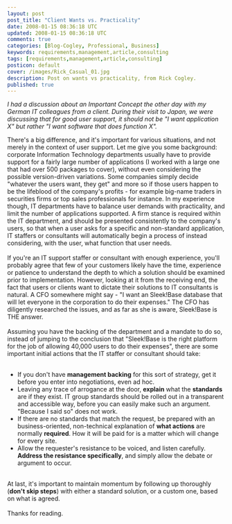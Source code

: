 ```yaml
---           
layout: post
post_title: "Client Wants vs. Practicality"
date: 2008-01-15 08:36:18 UTC
updated: 2008-01-15 08:36:18 UTC
comments: true
categories: [Blog-Cogley, Professional, Business]
keywords: requirements,management,article,consulting
tags: [requirements,management,article,consulting]
posticon: default
cover: /images/Rick_Casual_01.jpg
description: Post on wants vs practicality, from Rick Cogley.
published: true
---
```


_I had a discussion about an Important Concept the other day with my German IT colleagues from a client. During their visit to Japan, we were discussing that for good user support, it should not be "I want application X" but rather "I want software that does function X"._ 

<!--more-->

There's a big difference, and it's important for various situations, and not merely in the context of user support. Let me give you some background: corporate Information Technology departments usually have to provide support for a fairly large number of applications (I worked with a large one that had over 500 packages to cover), without even considering the possible version-driven variations. Some companies simply decide "whatever the users want, they get" and more so if those users happen to be the lifeblood of the company's profits - for example big-name traders in securities firms or top sales professionals for instance. In my experience though, IT departments have to balance user demands with practicality, and limit the number of applications supported. A firm stance is required within the IT department, and should be presented consistently to the company's users, so that when a user asks for a specific and non-standard application, IT staffers or consultants will automatically begin a process of instead considering, with the user, what function that user needs.<br /><br />If you're an IT support staffer or consultant with enough experience, you'll probably agree that few of your customers likely have the time, experience or patience to understand the depth to which a solution should be examined prior to implementation. However, looking at it from the receiving end, the fact that users or clients want to dictate their solutions to IT consultants is natural. A CFO somewhere might say - "I want an Sleek!Base database that will let everyone in the corporation to do their expenses." The CFO has diligently researched the issues, and as far as she is aware, Sleek!Base is THE answer.<br /><br />Assuming you have the backing of the department and a mandate to do so, instead of jumping to the conclusion that "Sleek!Base is the right platform for the job of allowing 40,000 users to do their expenses", there are some important initial actions that the IT staffer or consultant should take:<br /><br />

- If you don't have **management backing** for this sort of strategy, get it before you enter into negotiations, even ad hoc.
- Leaving any trace of arrogance at the door, **explain** what the **standards** are if they exist. IT group standards should be rolled out in a transparent and accessible way, before you can easily make such an argument. "Because I said so" does not work.
- If there are no standards that match the request, be prepared with an business-oriented, non-technical explanation of **what actions** are normally **required**. How it will be paid for is a matter which will change for every site.
- Allow the requester's resistance to be voiced, and listen carefully. **Address the resistance specifically**, and simply allow the debate or argument to occur.

<br />At last, it's important to maintain momentum by following up thoroughly (**don't skip steps**) with either a standard solution, or a custom one, based on what is agreed.<br /><br />Thanks for reading.<br />